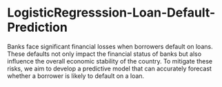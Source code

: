 # LogisticRegresssion-Loan-Default-Prediction
Banks face significant financial losses when borrowers default on loans. These defaults not only impact the financial status of banks but also influence the overall economic stability of the country. To mitigate these risks, we aim to develop a predictive model that can accurately forecast whether a borrower is likely to default on a loan.
